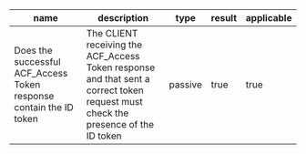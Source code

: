 | name | description | type | result | applicable |
|-----------|-------------|------|--------|------------|
|Does the successful ACF_Access Token response contain the ID token|The CLIENT receiving the ACF_Access Token response and that sent a correct token request must check the presence of the ID token|passive|true|true|
